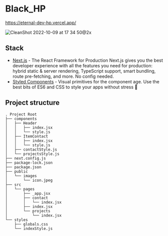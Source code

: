 # Black_HP
https://eternal-dev-hp.vercel.app/

![CleanShot 2022-10-09 at 17 34 50@2x](https://user-images.githubusercontent.com/96198088/194746601-915b50ff-6d7d-43ee-8f42-b625bfdfd383.png)
## Stack
- [Next.js](https://nextjs.org/) - The React Framework
for Production
Next.js gives you the best developer experience with all the features you need for production: hybrid static & server rendering, TypeScript support, smart bundling, route pre-fetching, and more. No config needed.
- [Styled Components](https://styled-components.com/) - Visual primitives for the component age. Use the best bits of ES6 and CSS to style your apps without stress 💅
## Project structure
```
. Project Root
├── components
│   ├── Header
│   │   ├── index.jsx
│   │   └── style.js
│   ├── ItemContact
│   │   ├── index.jsx
│   │   └── style.js
│   ├── contactStyle.js
│   └── projectsStyle.js
├── next.config.js
├── package-lock.json
├── package.json
├── public
│   └── images
│       └── icon.jpeg
├── src
│   └── pages
│       ├── _app.jsx
│       ├── contact
│       │   └── index.jsx
│       ├── index.jsx
│       └── projects
│           └── index.jsx
└── styles
    ├── globals.css
    └── indexStyle.js
```
